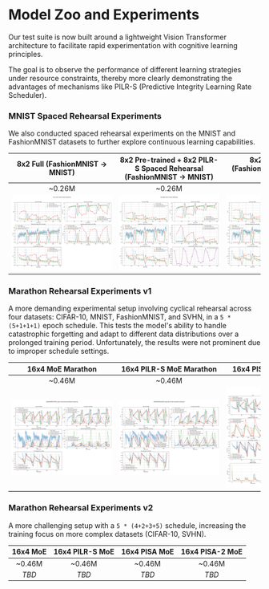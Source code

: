 # Model Zoo and Experiments

Our test suite is now built around a lightweight Vision Transformer architecture to facilitate rapid experimentation with cognitive learning principles.

The goal is to observe the performance of different learning strategies under resource constraints, thereby more clearly demonstrating the advantages of mechanisms like PILR-S (Predictive Integrity Learning Rate Scheduler).

### MNIST Spaced Rehearsal Experiments

We also conducted spaced rehearsal experiments on the MNIST and FashionMNIST datasets to further explore continuous learning capabilities.

| **8x2 Full (FashionMNIST -> MNIST)** | **8x2 Pre-trained + 8x2 PILR-S Spaced Rehearsal (FashionMNIST -> MNIST)** | **8x2 PILR-S Full (FashionMNIST -> MNIST) (1.2σ)** |
| :--:| :--:| :--:|
| ~0.26M | ~0.26M | ~0.26M |
| <img src="output/ViT/img/tiny-gbp/20250627-tiny-moe-mnist-mnist-rehearsal.png" style="max-width:200px;"> | <img src="output/ViT/img/tiny-gbp/20250627-tiny-gbp-mnist-mnist-rehearsal.png" style="max-width:200px;"> | <img src="output/ViT/img/tiny-gbp/20250627-tiny-gbp-2-mnist-mnist-rehearsal.png" style="max-width:200px;"> |

### Marathon Rehearsal Experiments v1

A more demanding experimental setup involving cyclical rehearsal across four datasets: CIFAR-10, MNIST, FashionMNIST, and SVHN, in a `5 * (5+1+1+1)` epoch schedule. This tests the model's ability to handle catastrophic forgetting and adapt to different data distributions over a prolonged training period. Unfortunately, the results were not prominent due to improper schedule settings.

| **16x4 MoE Marathon** | **16x4 PILR-S MoE Marathon** | **16x4 PISA MoE Marathon** |
| :--:| :--:| :--:|
| ~0.46M | ~0.46M | ~0.46M |
| <img src="output/ViT/img/marathon-v1/20250628T053559_large-moe-mnist-marathon-rehearsal-Metrics.png" style="max-width:200px;"> | <img src="output/ViT/img/marathon-v1/20250628T044505_large-pilr-mnist-marathon-rehearsal-Metrics.png" style="max-width:200px;"> | <img src="output/ViT/img/marathon-v1/20250628T070228-marathon_v1-large_pisa_mnist-Metrics.png" style="max-width:200px;"> |

### Marathon Rehearsal Experiments v2

A more challenging setup with a `5 * (4+2+3+5)` schedule, increasing the training focus on more complex datasets (CIFAR-10, SVHN).

| **16x4 MoE** | **16x4 PILR-S MoE** | **16x4 PISA MoE** | **16x4 PISA-2 MoE** |
| :--:| :--:| :--:| :--:|
| ~0.46M | ~0.46M | ~0.46M | ~0.46M |
| *TBD* | *TBD* | *TBD* | *TBD* |
